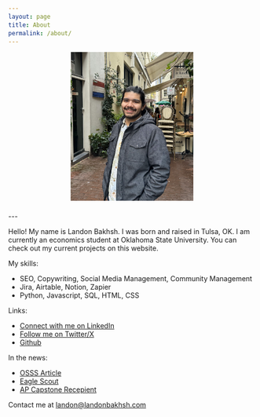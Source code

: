 ```yaml
---
layout: page
title: About
permalink: /about/
---
```


<div style="text-align: center; margin-bottom: 20px;">
  <img src="/assets/images/LandonBakhshPhoto.jpg" alt="Photo of Landon Bakhsh in Amsterdam" width="250" />
</div>
---

Hello! My name is Landon Bakhsh. I was born and raised in Tulsa, OK. I am currently an economics student at Oklahoma State University. You can check out my current projects on this website.

My skills:
- SEO, Copywriting, Social Media Management, Community Management
- Jira, Airtable, Notion, Zapier
- Python, Javascript, SQL, HTML, CSS

Links:
- [Connect with me on LinkedIn](https://www.linkedin.com/in/landonbakhsh/)
- [Follow me on Twitter/X](https://x.com/lnbakhsh)
- [Github](https://github.com/lnbakhsh/)

In the news:
- [OSSS Article](https://news.okstate.edu/magazines/state-magazine/articles/2019/fall/hard-work-pays-off.html)
- [Eagle Scout](https://tulsaworld.com/eagle-scouts-local-scouts-awarded-top-honor/article_e38d760e-e9d0-5363-8b13-bd8a34292185.html)
- [AP Capstone Recepient](https://www.tulsaschools.org/about/news/news-item/~board/district-news/post/more-than-200-students-receive-ap-scholar-awards)

Contact me at landon@landonbakhsh.com